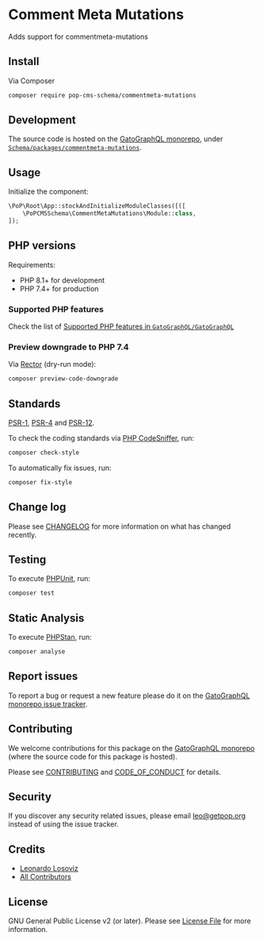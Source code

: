 # Comment Meta Mutations

<!--
[![Build Status][ico-travis]][link-travis]
[![Quality Score][ico-code-quality]][link-code-quality]
[![Software License][ico-license]](LICENSE.md)
[![Latest Version on Packagist][ico-version]][link-packagist]
[![Coverage Status][ico-scrutinizer]][link-scrutinizer]
[![Total Downloads][ico-downloads]][link-downloads]
-->

Adds support for commentmeta-mutations

## Install

Via Composer

``` bash
composer require pop-cms-schema/commentmeta-mutations
```

## Development

The source code is hosted on the [GatoGraphQL monorepo](https://github.com/GatoGraphQL/GatoGraphQL), under [`Schema/packages/commentmeta-mutations`](https://github.com/GatoGraphQL/GatoGraphQL/tree/master/layers/Schema/packages/commentmeta-mutations).

## Usage

Initialize the component:

``` php
\PoP\Root\App::stockAndInitializeModuleClasses([([
    \PoPCMSSchema\CommentMetaMutations\Module::class,
]);
```

## PHP versions

Requirements:

- PHP 8.1+ for development
- PHP 7.4+ for production

### Supported PHP features

Check the list of [Supported PHP features in `GatoGraphQL/GatoGraphQL`](https://github.com/GatoGraphQL/GatoGraphQL/blob/master/docs/supported-php-features.md)

### Preview downgrade to PHP 7.4

Via [Rector](https://github.com/rectorphp/rector) (dry-run mode):

```bash
composer preview-code-downgrade
```

## Standards

[PSR-1](https://www.php-fig.org/psr/psr-1), [PSR-4](https://www.php-fig.org/psr/psr-4) and [PSR-12](https://www.php-fig.org/psr/psr-12).

To check the coding standards via [PHP CodeSniffer](https://github.com/squizlabs/PHP_CodeSniffer), run:

``` bash
composer check-style
```

To automatically fix issues, run:

``` bash
composer fix-style
```

## Change log

Please see [CHANGELOG](CHANGELOG.md) for more information on what has changed recently.

## Testing

To execute [PHPUnit](https://phpunit.de/), run:

``` bash
composer test
```

## Static Analysis

To execute [PHPStan](https://github.com/phpstan/phpstan), run:

``` bash
composer analyse
```

## Report issues

To report a bug or request a new feature please do it on the [GatoGraphQL monorepo issue tracker](https://github.com/GatoGraphQL/GatoGraphQL/issues).

## Contributing

We welcome contributions for this package on the [GatoGraphQL monorepo](https://github.com/GatoGraphQL/GatoGraphQL) (where the source code for this package is hosted).

Please see [CONTRIBUTING](CONTRIBUTING.md) and [CODE_OF_CONDUCT](CODE_OF_CONDUCT.md) for details.

## Security

If you discover any security related issues, please email leo@getpop.org instead of using the issue tracker.

## Credits

- [Leonardo Losoviz][link-author]
- [All Contributors][link-contributors]

## License

GNU General Public License v2 (or later). Please see [License File](LICENSE.md) for more information.

[ico-version]: https://img.shields.io/packagist/v/pop-cms-schema/commentmeta-mutations.svg?style=flat-square
[ico-license]: https://img.shields.io/badge/license-GPLv2-brightgreen.svg?style=flat-square
[ico-travis]: https://img.shields.io/travis/pop-cms-schema/commentmeta-mutations/master.svg?style=flat-square
[ico-scrutinizer]: https://img.shields.io/scrutinizer/coverage/g/pop-cms-schema/commentmeta-mutations.svg?style=flat-square
[ico-code-quality]: https://img.shields.io/scrutinizer/g/pop-cms-schema/commentmeta-mutations.svg?style=flat-square
[ico-downloads]: https://img.shields.io/packagist/dt/pop-cms-schema/commentmeta-mutations.svg?style=flat-square

[link-packagist]: https://packagist.org/packages/pop-cms-schema/commentmeta-mutations
[link-travis]: https://travis-ci.org/pop-cms-schema/commentmeta-mutations
[link-scrutinizer]: https://scrutinizer-ci.com/g/pop-cms-schema/commentmeta-mutations/code-structure
[link-code-quality]: https://scrutinizer-ci.com/g/pop-cms-schema/commentmeta-mutations
[link-downloads]: https://packagist.org/packages/pop-cms-schema/commentmeta-mutations
[link-author]: https://github.com/leoloso
[link-contributors]: ../../../../../../contributors

